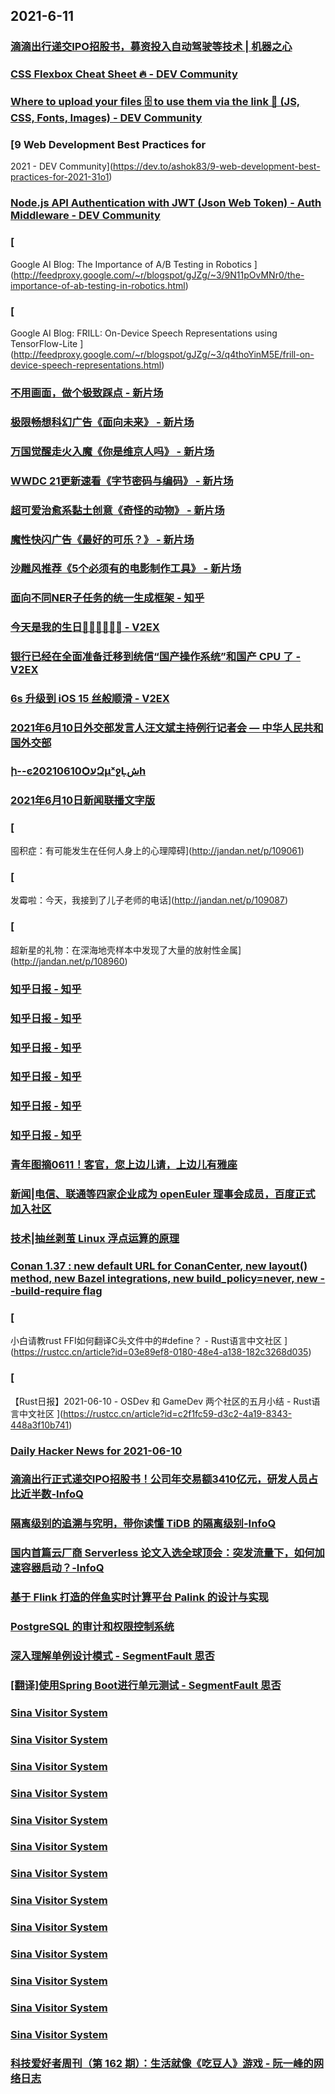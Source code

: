 
## 2021-6-11

### [滴滴出行递交IPO招股书，募资投入自动驾驶等技术 | 机器之心](https://www.jiqizhixin.com/articles/2021-06-11)

### [CSS Flexbox Cheat Sheet 🔥 - DEV Community](https://dev.to/simonpaix/css-flexbox-cheat-sheet-1g09)

### [Where to upload your files 🗄 to use them via the link 🔗 (JS, CSS, Fonts, Images) - DEV Community](https://dev.to/kerthin/where-to-upload-your-files-to-use-them-via-the-link-js-css-fonts-images-40ng)

### [9 Web Development Best Practices for
2021 - DEV Community](https://dev.to/ashok83/9-web-development-best-practices-for-2021-31o1)

### [Node.js API Authentication with JWT (Json Web Token) - Auth Middleware - DEV Community](https://dev.to/jahangeer/node-js-api-authentication-with-jwt-json-web-token-auth-middleware-ggm)

### [
Google AI Blog: The Importance of A/B Testing in Robotics
](http://feedproxy.google.com/~r/blogspot/gJZg/~3/9N11pOvMNr0/the-importance-of-ab-testing-in-robotics.html)

### [
Google AI Blog: FRILL: On-Device Speech Representations using TensorFlow-Lite
](http://feedproxy.google.com/~r/blogspot/gJZg/~3/q4thoYinM5E/frill-on-device-speech-representations.html)

### [不用画面，做个极致踩点 - 新片场](https://www.vmovier.com/62277)

### [极限畅想科幻广告《面向未来》 - 新片场](https://www.vmovier.com/62264)

### [万国觉醒走火入魔《你是维京人吗》 - 新片场](https://www.vmovier.com/62279)

### [WWDC 21更新速看《字节密码与编码》 - 新片场](https://www.vmovier.com/62278)

### [超可爱治愈系黏土创意《奇怪的动物》 - 新片场](https://www.vmovier.com/62271)

### [魔性快闪广告《最好的可乐？》 - 新片场](https://www.vmovier.com/62221)

### [沙雕风推荐《5个必须有的电影制作工具》 - 新片场](https://www.vmovier.com/62273)

### [面向不同NER子任务的统一生成框架 - 知乎](https://zhuanlan.zhihu.com/p/379615822)

### [今天是我的生日🎂🎂🎂🍰🍰🍰 - V2EX](https://www.v2ex.com/t/782797)

### [银行已经在全面准备迁移到统信“国产操作系统”和国产 CPU 了 - V2EX](https://www.v2ex.com/t/782778)

### [6s 升级到 iOS 15 丝般顺滑 - V2EX](https://www.v2ex.com/t/782545)

### [2021年6月10日外交部发言人汪文斌主持例行记者会 — 中华人民共和国外交部](https://www.fmprc.gov.cn/web/wjdt_674879/fyrbt_674889/t1882887.shtml)

### [ի--ͼ20210610ѺעԶµˣջḶشһ](https://www.dapenti.com/blog/more.asp?name=xilei&id=157550)

### [2021年6月10日新闻联播文字版](http://www.xwlb.net.cn/20073.html)

### [
囤积症：有可能发生在任何人身上的心理障碍](http://jandan.net/p/109061)

### [
发霉啦：今天，我接到了儿子老师的电话](http://jandan.net/p/109087)

### [
超新星的礼物：在深海地壳样本中发现了大量的放射性金属](http://jandan.net/p/108960)

### [知乎日报 - 知乎](https://daily.zhihu.com/story/9736924)

### [知乎日报 - 知乎](https://daily.zhihu.com/story/9736914)

### [知乎日报 - 知乎](https://daily.zhihu.com/story/9736906)

### [知乎日报 - 知乎](https://daily.zhihu.com/story/9736905)

### [知乎日报 - 知乎](https://daily.zhihu.com/story/9736907)

### [知乎日报 - 知乎](https://daily.zhihu.com/story/9736900)

### [青年图摘0611！客官，您上边儿请，上边儿有雅座](https://qingniantuzhai.com/qing-nian-tu-zhai-0611-3/)

### [新闻|电信、联通等四家企业成为 openEuler 理事会成员，百度正式加入社区](https://linux.cn/article-13475-1.html?utm_source=rss&utm_medium=rss)

### [技术|抽丝剥茧 Linux 浮点运算的原理](https://linux.cn/article-13474-1.html?utm_source=rss&utm_medium=rss)

### [Conan 1.37 : new default URL for ConanCenter, new layout() method, new Bazel integrations, new build_policy=never, new --build-require flag](https://blog.conan.io/2021/06/10/New-conan-release-1-37.html)

### [
小白请教rust FFI如何翻译C头文件中的#define？ - Rust语言中文社区
](https://rustcc.cn/article?id=03e89ef8-0180-48e4-a138-182c3268d035)

### [
【Rust日报】2021-06-10 - OSDev 和 GameDev 两个社区的五月小结 - Rust语言中文社区
](https://rustcc.cn/article?id=c2f1fc59-d3c2-4a19-8343-448a3f10b741)

### [Daily Hacker News for 2021-06-10](https://www.daemonology.net/hn-daily/2021-06-10.html)

### [滴滴出行正式递交IPO招股书！公司年交易额3410亿元，研发人员占比近半数-InfoQ](https://www.infoq.cn/article/uyWJljQmoZUGTbvkGhs6)

### [隔离级别的追溯与究明，带你读懂 TiDB 的隔离级别-InfoQ](https://www.infoq.cn/article/vqUTKXzcNDLl7H9VlKmW)

### [国内首篇云厂商 Serverless 论文入选全球顶会：突发流量下，如何加速容器启动？-InfoQ](https://www.infoq.cn/article/ZkCVD3fNoY7275H1GPbF)

### [基于 Flink 打造的伴鱼实时计算平台 Palink 的设计与实现](https://www.infoq.cn/article/dd98805df9643cc9d59848855)

### [PostgreSQL 的审计和权限控制系统](https://www.infoq.cn/article/2426a60c4951e72e32b4f4377)

### [深入理解单例设计模式 - SegmentFault 思否](https://segmentfault.com/a/1190000040146574)

### [[翻译]使用Spring Boot进行单元测试 - SegmentFault 思否](https://segmentfault.com/a/1190000040153568)

### [Sina Visitor System](https://weibo.com/1402400261/KjDSwEaQG)

### [Sina Visitor System](https://weibo.com/1402400261/KjDRcte9T)

### [Sina Visitor System](https://weibo.com/1715118170/KjEawpReC)

### [Sina Visitor System](https://weibo.com/1715118170/KjDzS1z6y)

### [Sina Visitor System](https://weibo.com/1715118170/KjDnTvtNP)

### [Sina Visitor System](https://weibo.com/1715118170/KjDbw85jZ)

### [Sina Visitor System](https://weibo.com/1715118170/KjCZIpdW1)

### [Sina Visitor System](https://weibo.com/1715118170/KjCNabiV5)

### [Sina Visitor System](https://weibo.com/1715118170/KjCB8iBPV)

### [Sina Visitor System](https://weibo.com/1715118170/KjB1Qap20)

### [Sina Visitor System](https://weibo.com/1715118170/KjAPohw51)

### [Sina Visitor System](https://weibo.com/1715118170/KjADzaDpZ)

### [Sina Visitor System](https://weibo.com/1642628345/KjEl4yvXm)

### [科技爱好者周刊（第 162 期）：生活就像《吃豆人》游戏 - 阮一峰的网络日志](http://www.ruanyifeng.com/blog/2021/06/weekly-issue-162.html)